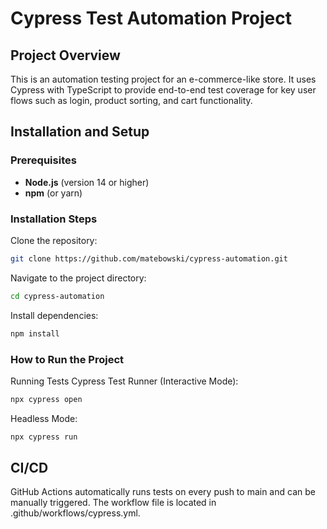 # Cypress Test Automation Project

## Project Overview

This is an automation testing project for an e-commerce-like store. It uses Cypress with TypeScript to provide end-to-end test coverage for key user flows such as login, product sorting, and cart functionality.

## Installation and Setup

### Prerequisites
- **Node.js** (version 14 or higher)
- **npm** (or yarn)

### Installation Steps
Clone the repository:
```bash
git clone https://github.com/matebowski/cypress-automation.git
```
Navigate to the project directory:
```bash
cd cypress-automation
```
Install dependencies:
```bash
npm install
```

### How to Run the Project
Running Tests
Cypress Test Runner (Interactive Mode):
```bash
npx cypress open
```
Headless Mode:
```bash
npx cypress run

```
## CI/CD
GitHub Actions automatically runs tests on every push to main and can be manually triggered. The workflow file is located in .github/workflows/cypress.yml.
